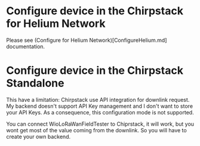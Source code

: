 # Configure device in the Chirpstack for Helium Network

Please see (Configure for Helium Network)[ConfigureHelium.md] documentation.

# Configure device in the Chirpstack Standalone

This have a limitation: Chirpstack use API integration for downlink request. My backend doesn't support API Key management and I don't want to store your API Keys. As a consequence, this configuration mode is not supported. 

You can connect WioLoRaWanFieldTester to Chiprstack, it will work, but you wont get most of the value coming from the downlink. So you will have to create your own backend.
